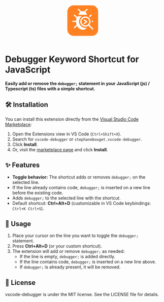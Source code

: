 <br>
<div align="center">
   <img src="images/icon.png" alt="Debugger Icon" width="100"/>
</div>
<br>

# Debugger Keyword Shortcut for JavaScript

**Easily add or remove the `debugger;` statement in your JavaScript (js) / Typescript (ts) files with a simple shortcut.**

## 🛠️ Installation

You can install this extension directly from the [Visual Studio Code Marketplace](https://marketplace.visualstudio.com/items?itemName=stephanebouget.vscode-debugger):

1. Open the Extensions view in VS Code (`Ctrl+Shift+X`).
2. Search for `vscode-debugger` or `stephanebouget.vscode-debugger`.
3. Click **Install**.
4. Or, visit the [marketplace page](https://marketplace.visualstudio.com/items?itemName=stephanebouget.vscode-debugger) and click **Install**.

## ✨ Features

- **Toggle behavior:** The shortcut adds or removes `debugger;` on the selected line.
- If the line already contains code, `debugger;` is inserted on a new line before the existing code.
- Adds `debugger;` to the selected line with the shortcut.
- Default shortcut: **Ctrl+Alt+D** (customizable in VS Code keybindings: `Ctrl+K Ctrl+S`).

## 🚀 Usage

1. Place your cursor on the line you want to toggle the `debugger;` statement.
2. Press **Ctrl+Alt+D** (or your custom shortcut).
3. The extension will add or remove `debugger;` as needed:
   - If the line is empty, `debugger;` is added directly.
   - If the line contains code, `debugger;` is inserted on a new line above.
   - If `debugger;` is already present, it will be removed.

## 📄 License

vscode-debugger is under the MIT license. See the LICENSE file for details.
